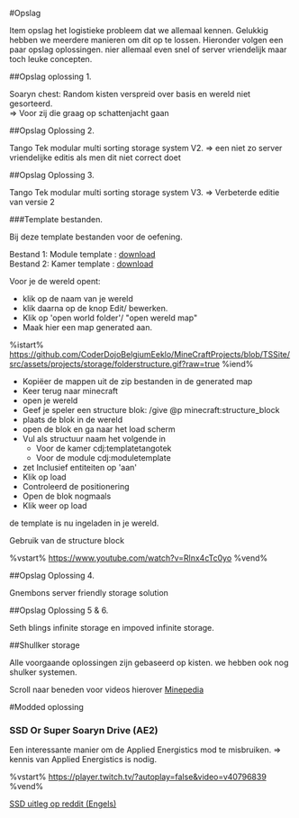 #Opslag

Item opslag het logistieke probleem dat we allemaal kennen. Gelukkig hebben we meerdere manieren om dit op te lossen.
Hieronder volgen een paar opslag oplossingen. nier allemaal even snel of server vriendelijk maar toch leuke concepten.

##Opslag oplossing 1.

Soaryn chest: Random kisten verspreid over basis en wereld niet gesorteerd.   
  => Voor zij die graag op schattenjacht gaan
  
##Opslag Oplossing 2.  
 
Tango Tek modular multi sorting storage system V2.
  => een niet zo server vriendelijke editis als men dit niet correct doet
 
##Opslag Oplossing 3.

Tango Tek modular multi sorting storage system V3.
 => Verbeterde editie van versie 2


###Template bestanden.

Bij deze template bestanden voor de oefening.

Bestand 1: Module template : [download](https://github.com/CoderDojoBelgiumEeklo/MineCraftProjects/blob/TSSite/src/assets/projects/storage/cdjmodule.zip?raw=true)  
Bestand 2: Kamer template : [download](https://github.com/CoderDojoBelgiumEeklo/MineCraftProjects/blob/TSSite/src/assets/projects/storage/cdjroom.zip?raw=true)

Voor je de wereld opent:
* klik op de naam van je wereld
* klik daarna op de knop Edit/ bewerken.
* Klik op 'open world folder'/ "open wereld map"
* Maak hier een map generated aan.  
 
%istart%
  https://github.com/CoderDojoBelgiumEeklo/MineCraftProjects/blob/TSSite/src/assets/projects/storage/folderstructure.gif?raw=true 
 %iend%

* Kopiëer de mappen uit de zip bestanden in de generated map
* Keer terug naar minecraft
* open je wereld
* Geef je speler een structure blok: /give @p minecraft:structure_block
* plaats de blok in de wereld
* open de blok  en ga naar het load scherm
* Vul als structuur naam het volgende in
  * Voor de kamer cdj:templatetangotek
  * Voor de module cdj:moduletemplate
 * zet Inclusief entiteiten op 'aan'
 * Klik op load
 * Controleerd de positionering
 * Open de blok nogmaals
 * Klik weer op load
 
 de template is nu ingeladen in je wereld.
  


Gebruik van de structure block

%vstart%
  https://www.youtube.com/watch?v=Rlnx4cTc0yo
%vend%

 
##Opslag Oplossing 4.

Gnembons server friendly storage solution

##Opslag Oplossing 5 & 6.

Seth blings infinite storage  en impoved infinite storage.


##Shullker storage 

Alle voorgaande oplossingen zijn gebaseerd op kisten. we hebben ook nog shulker systemen.

Scroll naar beneden voor videos hierover
[Minepedia](https://minecraft.gamepedia.com/Tutorials/Shulker_box_storage)


#Modded oplossing

### SSD Or Super Soaryn Drive (AE2)

Een interessante manier om de Applied Energistics mod te misbruiken.
  => kennis van Applied Energistics is nodig.

%vstart%
  https://player.twitch.tv/?autoplay=false&video=v40796839
%vend%

[SSD uitleg op reddit (Engels)](https://www.reddit.com/r/feedthebeast/comments/309bex/super_soaryn_drive_a_simplified_explanation/)

